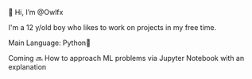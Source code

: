 👋 Hi, I’m @Owlfx

I'm a 12 y/old boy who likes to work on projects in my free time. 

Main Language: Python🐍

Coming 🔜 How to approach ML problems via Jupyter Notebook with an explanation


